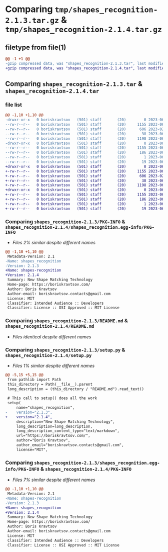 # Comparing `tmp/shapes_recognition-2.1.3.tar.gz` & `tmp/shapes_recognition-2.1.4.tar.gz`

## filetype from file(1)

```diff
@@ -1 +1 @@
-gzip compressed data, was "shapes_recognition-2.1.3.tar", last modified: Sun Jun 18 06:00:25 2023, max compression
+gzip compressed data, was "shapes_recognition-2.1.4.tar", last modified: Sun Jun 18 09:38:30 2023, max compression
```

## Comparing `shapes_recognition-2.1.3.tar` & `shapes_recognition-2.1.4.tar`

### file list

```diff
@@ -1,10 +1,10 @@
-drwxr-xr-x   0 boriskravtsov   (501) staff       (20)        0 2023-06-18 06:00:25.728537 shapes_recognition-2.1.3/
--rw-r--r--   0 boriskravtsov   (501) staff       (20)     1155 2023-06-18 06:00:25.728225 shapes_recognition-2.1.3/PKG-INFO
--rw-r--r--   0 boriskravtsov   (501) staff       (20)      606 2023-02-16 10:59:45.000000 shapes_recognition-2.1.3/README.md
--rw-r--r--   0 boriskravtsov   (501) staff       (20)       38 2023-06-18 06:00:25.728618 shapes_recognition-2.1.3/setup.cfg
--rw-r--r--   0 boriskravtsov   (501) staff       (20)     1198 2023-06-18 05:59:14.000000 shapes_recognition-2.1.3/setup.py
-drwxr-xr-x   0 boriskravtsov   (501) staff       (20)        0 2023-06-18 06:00:25.727849 shapes_recognition-2.1.3/shapes_recognition.egg-info/
--rw-r--r--   0 boriskravtsov   (501) staff       (20)     1155 2023-06-18 06:00:25.000000 shapes_recognition-2.1.3/shapes_recognition.egg-info/PKG-INFO
--rw-r--r--   0 boriskravtsov   (501) staff       (20)      186 2023-06-18 06:00:25.000000 shapes_recognition-2.1.3/shapes_recognition.egg-info/SOURCES.txt
--rw-r--r--   0 boriskravtsov   (501) staff       (20)        1 2023-06-18 06:00:25.000000 shapes_recognition-2.1.3/shapes_recognition.egg-info/dependency_links.txt
--rw-r--r--   0 boriskravtsov   (501) staff       (20)       19 2023-06-18 06:00:25.000000 shapes_recognition-2.1.3/shapes_recognition.egg-info/top_level.txt
+drwxr-xr-x   0 boriskravtsov   (501) staff       (20)        0 2023-06-18 09:38:30.607041 shapes_recognition-2.1.4/
+-rw-r--r--   0 boriskravtsov   (501) staff       (20)     1155 2023-06-18 09:38:30.606763 shapes_recognition-2.1.4/PKG-INFO
+-rw-r--r--   0 boriskravtsov   (501) staff       (20)      606 2023-02-16 10:59:45.000000 shapes_recognition-2.1.4/README.md
+-rw-r--r--   0 boriskravtsov   (501) staff       (20)       38 2023-06-18 09:38:30.607115 shapes_recognition-2.1.4/setup.cfg
+-rw-r--r--   0 boriskravtsov   (501) staff       (20)     1198 2023-06-18 09:23:10.000000 shapes_recognition-2.1.4/setup.py
+drwxr-xr-x   0 boriskravtsov   (501) staff       (20)        0 2023-06-18 09:38:30.606386 shapes_recognition-2.1.4/shapes_recognition.egg-info/
+-rw-r--r--   0 boriskravtsov   (501) staff       (20)     1155 2023-06-18 09:38:30.000000 shapes_recognition-2.1.4/shapes_recognition.egg-info/PKG-INFO
+-rw-r--r--   0 boriskravtsov   (501) staff       (20)      186 2023-06-18 09:38:30.000000 shapes_recognition-2.1.4/shapes_recognition.egg-info/SOURCES.txt
+-rw-r--r--   0 boriskravtsov   (501) staff       (20)        1 2023-06-18 09:38:30.000000 shapes_recognition-2.1.4/shapes_recognition.egg-info/dependency_links.txt
+-rw-r--r--   0 boriskravtsov   (501) staff       (20)       19 2023-06-18 09:38:30.000000 shapes_recognition-2.1.4/shapes_recognition.egg-info/top_level.txt
```

### Comparing `shapes_recognition-2.1.3/PKG-INFO` & `shapes_recognition-2.1.4/shapes_recognition.egg-info/PKG-INFO`

 * *Files 2% similar despite different names*

```diff
@@ -1,10 +1,10 @@
 Metadata-Version: 2.1
-Name: shapes_recognition
-Version: 2.1.3
+Name: shapes-recognition
+Version: 2.1.4
 Summary: New Shape Matching Technology
 Home-page: https://boriskravtsov.com/
 Author: Boris Kravtsov
 Author-email: boriskravtsov.contacts@gmail.com
 License: MIT
 Classifier: Intended Audience :: Developers
 Classifier: License :: OSI Approved :: MIT License
```

### Comparing `shapes_recognition-2.1.3/README.md` & `shapes_recognition-2.1.4/README.md`

 * *Files identical despite different names*

### Comparing `shapes_recognition-2.1.3/setup.py` & `shapes_recognition-2.1.4/setup.py`

 * *Files 1% similar despite different names*

```diff
@@ -5,15 +5,15 @@
 from pathlib import Path
 this_directory = Path(__file__).parent
 long_description = (this_directory / "README.md").read_text()
 
 # This call to setup() does all the work
 setup(
     name="shapes_recognition",
-    version="2.1.3",
+    version="2.1.4",
     description="New Shape Matching Technology",
     long_description=long_description,
     long_description_content_type="text/markdown",
     url="https://boriskravtsov.com/",
     author="Boris Kravtsov",
     author_email="boriskravtsov.contacts@gmail.com",
     license="MIT",
```

### Comparing `shapes_recognition-2.1.3/shapes_recognition.egg-info/PKG-INFO` & `shapes_recognition-2.1.4/PKG-INFO`

 * *Files 7% similar despite different names*

```diff
@@ -1,10 +1,10 @@
 Metadata-Version: 2.1
-Name: shapes-recognition
-Version: 2.1.3
+Name: shapes_recognition
+Version: 2.1.4
 Summary: New Shape Matching Technology
 Home-page: https://boriskravtsov.com/
 Author: Boris Kravtsov
 Author-email: boriskravtsov.contacts@gmail.com
 License: MIT
 Classifier: Intended Audience :: Developers
 Classifier: License :: OSI Approved :: MIT License
```

